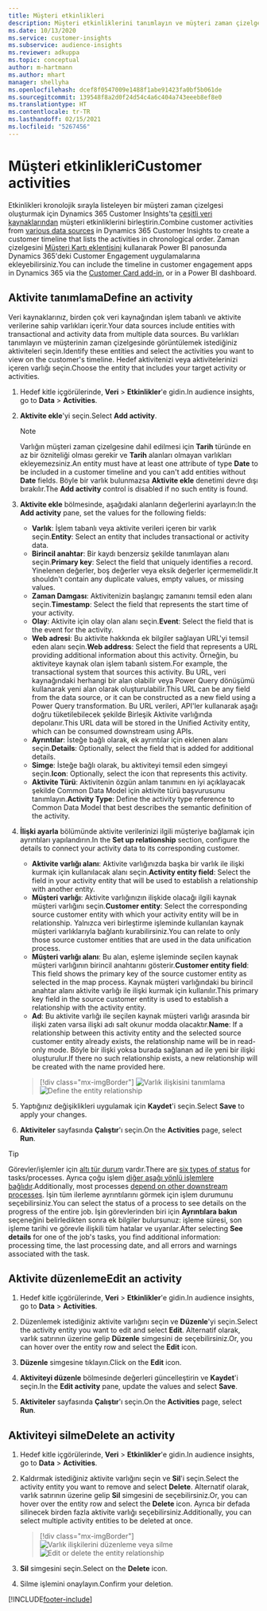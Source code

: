 ```yaml
---
title: Müşteri etkinlikleri
description: Müşteri etkinliklerini tanımlayın ve müşteri zaman çizelgesinde görüntüleyin.
ms.date: 10/13/2020
ms.service: customer-insights
ms.subservice: audience-insights
ms.reviewer: adkuppa
ms.topic: conceptual
author: m-hartmann
ms.author: mhart
manager: shellyha
ms.openlocfilehash: dcef8f0547009e1488f1abe91423fa0bf5b061de
ms.sourcegitcommit: 139548f8a2d0f24d54c4a6c404a743eeeb8ef8e0
ms.translationtype: HT
ms.contentlocale: tr-TR
ms.lasthandoff: 02/15/2021
ms.locfileid: "5267456"
---
```

# <a name="customer-activities"></a><span data-ttu-id="a2006-103">Müşteri etkinlikleri</span><span class="sxs-lookup"><span data-stu-id="a2006-103">Customer activities</span></span>

<span data-ttu-id="a2006-104">Etkinlikleri kronolojik sırayla listeleyen bir müşteri zaman çizelgesi oluşturmak için Dynamics 365 Customer Insights'ta [çeşitli veri kaynaklarından](data-sources.md) müşteri etkinliklerini birleştirin.</span><span class="sxs-lookup"><span data-stu-id="a2006-104">Combine customer activities from [various data sources](data-sources.md) in Dynamics 365 Customer Insights to create a customer timeline that lists the activities in chronological order.</span></span> <span data-ttu-id="a2006-105">Zaman çizelgesini [Müşteri Kartı eklentisini](customer-card-add-in.md) kullanarak Power BI panosunda Dynamics 365'deki Customer Engagement uygulamalarına ekleyebilirsiniz.</span><span class="sxs-lookup"><span data-stu-id="a2006-105">You can include the timeline in customer engagement apps in Dynamics 365 via the [Customer Card add-in](customer-card-add-in.md), or in a Power BI dashboard.</span></span>

## <a name="define-an-activity"></a><span data-ttu-id="a2006-106">Aktivite tanımlama</span><span class="sxs-lookup"><span data-stu-id="a2006-106">Define an activity</span></span>

<span data-ttu-id="a2006-107">Veri kaynaklarınız, birden çok veri kaynağından işlem tabanlı ve aktivite verilerine sahip varlıkları içerir.</span><span class="sxs-lookup"><span data-stu-id="a2006-107">Your data sources include entities with transactional and activity data from multiple data sources.</span></span> <span data-ttu-id="a2006-108">Bu varlıkları tanımlayın ve müşterinin zaman çizelgesinde görüntülemek istediğiniz aktiviteleri seçin.</span><span class="sxs-lookup"><span data-stu-id="a2006-108">Identify these entities and select the activities you want to view on the customer's timeline.</span></span> <span data-ttu-id="a2006-109">Hedef aktivitenizi veya aktivitelerinizi içeren varlığı seçin.</span><span class="sxs-lookup"><span data-stu-id="a2006-109">Choose the entity that includes your target activity or activities.</span></span>

1. <span data-ttu-id="a2006-110">Hedef kitle içgörülerinde, **Veri** > **Etkinlikler**'e gidin.</span><span class="sxs-lookup"><span data-stu-id="a2006-110">In audience insights, go to **Data** > **Activities**.</span></span>

1. <span data-ttu-id="a2006-111">**Aktivite ekle**'yi seçin.</span><span class="sxs-lookup"><span data-stu-id="a2006-111">Select **Add activity**.</span></span>

   > [!NOTE]
   > <span data-ttu-id="a2006-112">Varlığın müşteri zaman çizelgesine dahil edilmesi için **Tarih** türünde en az bir özniteliği olması gerekir ve **Tarih** alanları olmayan varlıkları ekleyemezsiniz.</span><span class="sxs-lookup"><span data-stu-id="a2006-112">An entity must have at least one attribute of type **Date** to be included in a customer timeline and you can't add entities without **Date** fields.</span></span> <span data-ttu-id="a2006-113">Böyle bir varlık bulunmazsa **Aktivite ekle** denetimi devre dışı bırakılır.</span><span class="sxs-lookup"><span data-stu-id="a2006-113">The **Add activity** control is disabled if no such entity is found.</span></span>

1. <span data-ttu-id="a2006-114">**Aktivite ekle** bölmesinde, aşağıdaki alanların değerlerini ayarlayın:</span><span class="sxs-lookup"><span data-stu-id="a2006-114">In the **Add activity** pane, set the values for the following fields:</span></span>

   - <span data-ttu-id="a2006-115">**Varlık**: İşlem tabanlı veya aktivite verileri içeren bir varlık seçin.</span><span class="sxs-lookup"><span data-stu-id="a2006-115">**Entity**: Select an entity that includes transactional or activity data.</span></span>
   - <span data-ttu-id="a2006-116">**Birincil anahtar**: Bir kaydı benzersiz şekilde tanımlayan alanı seçin.</span><span class="sxs-lookup"><span data-stu-id="a2006-116">**Primary key**: Select the field that uniquely identifies a record.</span></span> <span data-ttu-id="a2006-117">Yinelenen değerler, boş değerler veya eksik değerler içermemelidir.</span><span class="sxs-lookup"><span data-stu-id="a2006-117">It shouldn't contain any duplicate values, empty values, or missing values.</span></span>
   - <span data-ttu-id="a2006-118">**Zaman Damgası**: Aktivitenizin başlangıç zamanını temsil eden alanı seçin.</span><span class="sxs-lookup"><span data-stu-id="a2006-118">**Timestamp**: Select the field that represents the start time of your activity.</span></span>
   - <span data-ttu-id="a2006-119">**Olay**: Aktivite için olay olan alanı seçin.</span><span class="sxs-lookup"><span data-stu-id="a2006-119">**Event**: Select the field that is the event for the activity.</span></span>
   - <span data-ttu-id="a2006-120">**Web adresi**: Bu aktivite hakkında ek bilgiler sağlayan URL'yi temsil eden alanı seçin.</span><span class="sxs-lookup"><span data-stu-id="a2006-120">**Web address**: Select the field that represents a URL providing additional information about this activity.</span></span> <span data-ttu-id="a2006-121">Örneğin, bu aktiviteye kaynak olan işlem tabanlı sistem.</span><span class="sxs-lookup"><span data-stu-id="a2006-121">For example, the transactional system that sources this activity.</span></span> <span data-ttu-id="a2006-122">Bu URL, veri kaynağındaki herhangi bir alan olabilir veya Power Query dönüşümü kullanarak yeni alan olarak oluşturulabilir.</span><span class="sxs-lookup"><span data-stu-id="a2006-122">This URL can be any field from the data source, or it can be constructed as a new field using a Power Query transformation.</span></span> <span data-ttu-id="a2006-123">Bu URL verileri, API'ler kullanarak aşağı doğru tüketilebilecek şekilde Birleşik Aktivite varlığında depolanır.</span><span class="sxs-lookup"><span data-stu-id="a2006-123">This URL data will be stored in the Unified Activity entity, which can be consumed downstream using APIs.</span></span>
   - <span data-ttu-id="a2006-124">**Ayrıntılar**: İsteğe bağlı olarak, ek ayrıntılar için eklenen alanı seçin.</span><span class="sxs-lookup"><span data-stu-id="a2006-124">**Details**: Optionally, select the field that is added for additional details.</span></span>
   - <span data-ttu-id="a2006-125">**Simge**: İsteğe bağlı olarak, bu aktiviteyi temsil eden simgeyi seçin.</span><span class="sxs-lookup"><span data-stu-id="a2006-125">**Icon**: Optionally, select the icon that represents this activity.</span></span>
   - <span data-ttu-id="a2006-126">**Aktivite Türü**: Aktivitenin özgün anlam tanımını en iyi açıklayacak şekilde Common Data Model için aktivite türü başvurusunu tanımlayın.</span><span class="sxs-lookup"><span data-stu-id="a2006-126">**Activity Type**: Define the activity type reference to Common Data Model that best describes the semantic definition of the activity.</span></span>

1. <span data-ttu-id="a2006-127">**İlişki ayarla** bölümünde aktivite verilerinizi ilgili müşteriye bağlamak için ayrıntıları yapılandırın.</span><span class="sxs-lookup"><span data-stu-id="a2006-127">In the **Set up relationship** section, configure the details to connect your activity data to its corresponding customer.</span></span>

    - <span data-ttu-id="a2006-128">**Aktivite varlığı alanı**: Aktivite varlığınızda başka bir varlık ile ilişki kurmak için kullanılacak alanı seçin.</span><span class="sxs-lookup"><span data-stu-id="a2006-128">**Activity entity field**: Select the field in your activity entity that will be used to establish a relationship with another entity.</span></span>
    - <span data-ttu-id="a2006-129">**Müşteri varlığı**: Aktivite varlığınızın ilişkide olacağı ilgili kaynak müşteri varlığını seçin.</span><span class="sxs-lookup"><span data-stu-id="a2006-129">**Customer entity**: Select the corresponding source customer entity with which your activity entity will be in relationship.</span></span> <span data-ttu-id="a2006-130">Yalnızca veri birleştirme işleminde kullanılan kaynak müşteri varlıklarıyla bağlantı kurabilirsiniz.</span><span class="sxs-lookup"><span data-stu-id="a2006-130">You can relate to only those source customer entities that are used in the data unification process.</span></span>
    - <span data-ttu-id="a2006-131">**Müşteri varlığı alanı**: Bu alan, eşleme işleminde seçilen kaynak müşteri varlığının birincil anahtarını gösterir.</span><span class="sxs-lookup"><span data-stu-id="a2006-131">**Customer entity field**: This field shows the primary key of the source customer entity as selected in the map process.</span></span> <span data-ttu-id="a2006-132">Kaynak müşteri varlığındaki bu birincil anahtar alanı aktivite varlığı ile ilişki kurmak için kullanılır.</span><span class="sxs-lookup"><span data-stu-id="a2006-132">This primary key field in the source customer entity is used to establish a relationship with the activity entity.</span></span>
    - <span data-ttu-id="a2006-133">**Ad**: Bu aktivite varlığı ile seçilen kaynak müşteri varlığı arasında bir ilişki zaten varsa ilişki adı salt okunur modda olacaktır.</span><span class="sxs-lookup"><span data-stu-id="a2006-133">**Name**: If a relationship between this activity entity and the selected source customer entity already exists, the relationship name will be in read-only mode.</span></span> <span data-ttu-id="a2006-134">Böyle bir ilişki yoksa burada sağlanan ad ile yeni bir ilişki oluşturulur.</span><span class="sxs-lookup"><span data-stu-id="a2006-134">If there no such relationship exists, a new relationship will be created with the name provided here.</span></span>
   
   > [!div class="mx-imgBorder"]
   > <span data-ttu-id="a2006-135">![Varlık ilişkisini tanımlama](media/activities-entities-define.png "Varlık ilişkisini tanımlama")</span><span class="sxs-lookup"><span data-stu-id="a2006-135">![Define the entity relationship](media/activities-entities-define.png "Define the entity relationship")</span></span>

1. <span data-ttu-id="a2006-136">Yaptığınız değişiklikleri uygulamak için **Kaydet**'i seçin.</span><span class="sxs-lookup"><span data-stu-id="a2006-136">Select **Save** to apply your changes.</span></span>

1. <span data-ttu-id="a2006-137">**Aktiviteler** sayfasında **Çalıştır**'ı seçin.</span><span class="sxs-lookup"><span data-stu-id="a2006-137">On the **Activities** page, select **Run**.</span></span>

> [!TIP]
> <span data-ttu-id="a2006-138">Görevler/işlemler için [altı tür durum](system.md#status-types) vardır.</span><span class="sxs-lookup"><span data-stu-id="a2006-138">There are [six types of status](system.md#status-types) for tasks/processes.</span></span> <span data-ttu-id="a2006-139">Ayrıca çoğu işlem [diğer aşağı yönlü işlemlere bağlıdır](system.md#refresh-policies).</span><span class="sxs-lookup"><span data-stu-id="a2006-139">Additionally, most processes [depend on other downstream processes](system.md#refresh-policies).</span></span> <span data-ttu-id="a2006-140">İşin tüm ilerleme ayrıntılarını görmek için işlem durumunu seçebilirsiniz.</span><span class="sxs-lookup"><span data-stu-id="a2006-140">You can select the status of a process to see details on the progress of the entire job.</span></span> <span data-ttu-id="a2006-141">İşin görevlerinden biri için **Ayrıntılara bakın** seçeneğini belirledikten sonra ek bilgiler bulursunuz: işleme süresi, son işleme tarihi ve görevle ilişkili tüm hatalar ve uyarılar.</span><span class="sxs-lookup"><span data-stu-id="a2006-141">After selecting **See details** for one of the job's tasks, you find additional information: processing time, the last processing date, and all errors and warnings associated with the task.</span></span>

## <a name="edit-an-activity"></a><span data-ttu-id="a2006-142">Aktivite düzenleme</span><span class="sxs-lookup"><span data-stu-id="a2006-142">Edit an activity</span></span>

1. <span data-ttu-id="a2006-143">Hedef kitle içgörülerinde, **Veri** > **Etkinlikler**'e gidin.</span><span class="sxs-lookup"><span data-stu-id="a2006-143">In audience insights, go to **Data** > **Activities**.</span></span>

2. <span data-ttu-id="a2006-144">Düzenlemek istediğiniz aktivite varlığını seçin ve **Düzenle**'yi seçin.</span><span class="sxs-lookup"><span data-stu-id="a2006-144">Select the activity entity you want to edit and select **Edit**.</span></span> <span data-ttu-id="a2006-145">Alternatif olarak, varlık satırının üzerine gelip **Düzenle** simgesini de seçebilirsiniz.</span><span class="sxs-lookup"><span data-stu-id="a2006-145">Or, you can hover over the entity row and select the **Edit** icon.</span></span>

3. <span data-ttu-id="a2006-146">**Düzenle** simgesine tıklayın.</span><span class="sxs-lookup"><span data-stu-id="a2006-146">Click on the **Edit** icon.</span></span>

4. <span data-ttu-id="a2006-147">**Aktiviteyi düzenle** bölmesinde değerleri güncelleştirin ve **Kaydet**'i seçin.</span><span class="sxs-lookup"><span data-stu-id="a2006-147">In the **Edit activity** pane, update the values and select **Save**.</span></span>

5. <span data-ttu-id="a2006-148">**Aktiviteler** sayfasında **Çalıştır**'ı seçin.</span><span class="sxs-lookup"><span data-stu-id="a2006-148">On the **Activities** page, select **Run**.</span></span>

## <a name="delete-an-activity"></a><span data-ttu-id="a2006-149">Aktiviteyi silme</span><span class="sxs-lookup"><span data-stu-id="a2006-149">Delete an activity</span></span>

1. <span data-ttu-id="a2006-150">Hedef kitle içgörülerinde, **Veri** > **Etkinlikler**'e gidin.</span><span class="sxs-lookup"><span data-stu-id="a2006-150">In audience insights, go to **Data** > **Activities**.</span></span>

2. <span data-ttu-id="a2006-151">Kaldırmak istediğiniz aktivite varlığını seçin ve **Sil**'i seçin.</span><span class="sxs-lookup"><span data-stu-id="a2006-151">Select the activity entity you want to remove and select **Delete**.</span></span> <span data-ttu-id="a2006-152">Alternatif olarak, varlık satırının üzerine gelip **Sil** simgesini de seçebilirsiniz.</span><span class="sxs-lookup"><span data-stu-id="a2006-152">Or, you can hover over the entity row and select the **Delete** icon.</span></span> <span data-ttu-id="a2006-153">Ayrıca bir defada silinecek birden fazla aktivite varlığı seçebilirsiniz.</span><span class="sxs-lookup"><span data-stu-id="a2006-153">Additionally, you can select multiple activity entities to be deleted at once.</span></span>
   > [!div class="mx-imgBorder"]
   > <span data-ttu-id="a2006-154">![Varlık ilişkilerini düzenleme veya silme](media/activities-entities-edit-delete.png "Varlık ilişkilerini düzenleme veya silme")</span><span class="sxs-lookup"><span data-stu-id="a2006-154">![Edit or delete the entity relationship](media/activities-entities-edit-delete.png "Edit or delete the entity relationship")</span></span>

3. <span data-ttu-id="a2006-155">**Sil** simgesini seçin.</span><span class="sxs-lookup"><span data-stu-id="a2006-155">Select on the **Delete** icon.</span></span>

4. <span data-ttu-id="a2006-156">Silme işlemini onaylayın.</span><span class="sxs-lookup"><span data-stu-id="a2006-156">Confirm your deletion.</span></span>


[!INCLUDE[footer-include](../includes/footer-banner.md)]